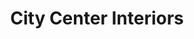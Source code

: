 ---
title: "City Center Interiors"
url: /pueblo/city-center-interiors/
shop: interior decoration
---